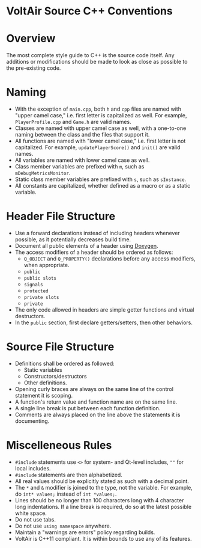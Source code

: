 # VoltAir Source C++ Conventions

Overview
========

The most complete style guide to C++ is the source code itself. Any additions or modifications
should be made to look as close as possible to the pre-existing code.

Naming
======
  * With the exception of `main.cpp`, both `h` and `cpp` files are named with "upper camel case,"
    i.e.  first letter is capitalized as well. For example, `PlayerProfile.cpp` and `Game.h` are
    valid names.
  * Classes are named with upper camel case as well, with a one-to-one naming between the class
    and the files that support it.
  * All functions are named with "lower camel case," i.e. first letter is not capitalized. For
    example, `updatePlayerScore()` and `init()` are valid names.
  * All variables are named with lower camel case as well.
  * Class member variables are prefixed with `m`, such as `mDebugMetricsMonitor`.
  * Static class member variables are prefixed with `s`, such as `sInstance`.
  * All constants are capitalized, whether defined as a macro or as a static variable.

Header File Structure
=====================
  * Use a forward declarations instead of including headers whenever possible, as it potentially
    decreases build time.
  * Document all public elements of a header using [Doxygen][].
  * The access modifiers of a header should be ordered as follows:
    * `Q_OBJECT` and `Q_PROPERTY()` declarations before any access modifiers, when appropriate.
    * `public`
    * `public slots`
    * `signals` 
    * `protected`
    * `private slots`
    * `private`
  * The only code allowed in headers are simple getter functions and virtual destructors.
  * In the `public` section, first declare getters/setters, then other behaviors.

Source File Structure
=====================
  * Definitions shall be ordered as followed:
    * Static variables
    * Constructors/destructors
    * Other definitions.
  * Opening curly braces are always on the same line of the control statement it is scoping. 
  * A function's return value and function name are on the same line.
  * A single line break is put between each function definition.
  * Comments are always placed on the line above the statements it is documenting.

Miscelleneous Rules
===================
  * `#include` statements use `<>` for system- and Qt-level includes, `""` for local includes.
  * `#include` statements are then alphabetized.
  * All real values should be explicitly stated as such with a decimal point.
  * The `*` and `&` modifier is joined to the type, not the variable. For example, do
    `int* values;` instead of `int *values;`.
  * Lines should be no longer than 100 characters long with 4 character long indentations. If
    a line break is required, do so at the latest possible white space.
  * Do not use tabs.
  * Do not use `using namespace` anywhere.
  * Maintain a "warnings are errors" policy regarding builds.
  * VoltAir is C++11 compliant. It is within bounds to use any of its features.

[Doxygen]: http://www.stack.nl/~dimitri/doxygen
